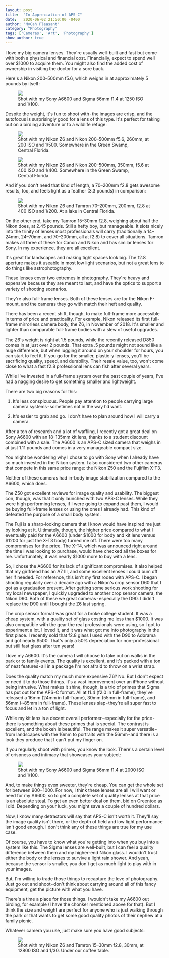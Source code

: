 ```yaml
---
layout: post
title:  "In Appreciation of APS-C"
date:   2020-06-02 21:50:00 -0400
author: "MyCah Pleasant"
category: "Photography"
tags: ['Cameras', 'Art', 'Photography']
show_author: true
---
```


<span class="first-letter">I</span> love my big camera lenses. They're usually well-built and fast but come with both a physical and financial cost. Financially, expect to spend well over $1000 to acquire them. You might also find the added cost of ownership in visiting the doctor for a sore back.

Here's a Nikon 200–500mm f5.6, which weighs in at approximately 5 pounds by itself:

<figure class="image">
    <img class="cover-image animated fadeIn" src="/img/2020-06-02-aps-c/big_lens.jpg">
    <figcaption class="figure-caption">Shot with my Sony A6600 and Sigma 56mm f1.4 at 1250 ISO and 1/100.</figcaption>
</figure>

Despite the weight, it's fun to shoot with - the images are crisp, and the autofocus is surprisingly good for a lens of this type. It's perfect for taking out on a birding adventure or to a wildlife refuge:

<figure class="image">
    <img class="cover-image animated fadeIn" src="/img/2020-06-02-aps-c/elk.jpg">
    <figcaption class="figure-caption">Shot with my Nikon Z6 and Nikon 200–500mm f5.6, 260mm, at 200 ISO and 1/500. Somewhere in the Green Swamp, Central Florida.</figcaption>
</figure>

<figure class="image">
    <img class="cover-image animated fadeIn" src="/img/2020-06-02-aps-c/ram.jpg">
    <figcaption class="figure-caption">Shot with my Nikon Z6 and Nikon 200–500mm, 350mm, f5.6 at 400 ISO and 1/400. Somewhere in the Green Swamp, Central Florida.</figcaption>
</figure>

And if you don't need that kind of length, a 70–200mm f2.8 gets awesome results, too, and feels light as a feather (3.3 pounds) in comparison:

<figure class="image">
    <img class="cover-image animated fadeIn" src="/img/2020-06-02-aps-c/bird_fish.jpg">
    <figcaption class="figure-caption">Shot with my Nikon Z6 and Tamron 70–200mm, 200mm, f2.8 at 400 ISO and 1/200. At a lake in Central Florida.</figcaption>
</figure>

On the other end, take my Tamron 15–30mm f2.8, weighing about half the Nikon does, at 2.45 pounds. Still a hefty boy, but manageable. It slots nicely into the trinity of lenses most professionals will carry (traditionally a 14–24mm, 24–70mm, and 70–200mm, all at f2.8) to cover all situations. Tamron makes all three of these for Canon and Nikon and has similar lenses for Sony. In my experience, they are all excellent.

It's great for landscapes and making tight spaces look big. The f2.8 aperture makes it useable in most low light scenarios, but not a great lens to do things like astrophotography.

These lenses cover two extremes in photography. They're heavy and expensive because they are meant to last, and have the optics to support a variety of shooting scenarios.

They're also full-frame lenses. Both of these lenses are for the Nikon F-mount, and the cameras they go with match their heft and quality.

There has been a recent shift, though, to make full-frame more accessible in terms of price and practicality. For example, Nikon released its first full-frame mirrorless camera body, the Z6, in November of 2018. It's smaller and lighter than comparable full-frame bodies with a slew of useful upgrades.

The Z6's weight is right at 1.5 pounds, while the recently released D850 comes in at just over 2 pounds. That extra .5 pounds might not sound like a huge difference, but when lugging it around on your shoulder for hours, you can start to feel it. If you go for the smaller, plastic-y lenses, you'll be sacrificing quality, speed, and durability. Their resale value, too, won't come close to what a fast f2.8 professional lens can fish after several years.

While I've invested in a full-frame system over the past couple of years, I've had a nagging desire to get something smaller and lightweight.

There are two big reasons for this:

1. It's less conspicuous. People pay attention to people carrying large camera systems - sometimes not in the way I'd want.

2. It's easier to grab and go. I don't have to plan around how I will carry a camera.

After a ton of research and a lot of waffling, I recently got a great deal on Sony A6600 with an 18–135mm kit lens, thanks to a student discount combined with a sale. The A6600 is an APS-C sized camera that weighs in at just 1.11 pounds and comes in a very manageable compact size.

You might be wondering why I chose to go with Sony when I already have so much invested in the Nikon system. I also considered two other cameras that compete in this same price range: the Nikon Z50 and the Fujifilm X-T3.

Neither of these cameras had in-body image stabilization compared to the A6600, which does.

The Z50 got excellent reviews for image quality and usability. The biggest con, though, was that it only launched with two APS-C lenses. While they were high performing lenses, if I were going to expand past them, I would be buying full-frame lenses or using the ones I already had. This kind of defeated the purpose of a small body system.

The Fuji is a sharp-looking camera that I know would have inspired me just by looking at it. Ultimately, though, the higher price compared to what I eventually paid for the A6600 (under $1000 for body and kit lens versus $1200 for just the X-T3 body) turned me off. There were too many compromises for the price. The X-T4, which was announced right around the time I was looking to purchase, would have checked all the boxes for me. Unfortunately, it was nearly $1000 more to buy with a lens.

So, I chose the A6600 for its lack of significant compromises. It also helped that my girlfriend has an A7 III, and some excellent lenses I could bum off her if needed.
For reference, this isn't my first rodeo with APS-C. I began shooting regularly over a decade ago with a Nikon's crop sensor D60 that I got as a graduation present. After getting some serious work shooting for my local newspaper, I quickly upgraded to another crop sensor camera, the Nikon D90. Both of these we great cameras - especially the D90. I didn't replace the D90 until I bought the Z6 last spring.

The crop sensor format was great for a broke college student. It was a cheap system, with a quality set of glass costing me less than $1000. It was also compatible with the gear the real professionals were using, so I got to experiment a lot. I loved it, and it was what got me into photography in the first place. I recently sold that f2.8 glass I used with the D90 to Adorama and got nearly $500. That's only a 50% depreciation for non-professional but still fast glass after ten years!

I love my A6600. It's the camera I will choose to take out on walks in the park or to family events. The quality is excellent, and it's packed with a ton of neat features - all in a package I'm not afraid to throw on a wrist strap.

Does the quality match my much more expensive Z6? No. But I don't expect or need it to do those things. It's a vast improvement over an iPhone without being intrusive.
What makes it shine, though, is a trio of primes that Sigma has put out for the APS-C format. All at f1.4 (f2.0 in full-frame), they've released a 16mm (24mm in full-frame), 30mm (55mm in full-frame), and 56mm (~85mm in full-frame). These lenses slap - they're all super fast to focus and let in a ton of light.

While my kit lens is a decent overall performer - especially for the price - there is something about these primes that is special. The contrast is excellent, and the bokeh is beautiful. The range makes it super versatile - from landscapes with the 16mm to portraits with the 56mm - and there is a look they produce that I can't put my finger on.

If you regularly shoot with primes, you know the look. There's a certain level of crispness and intimacy that showcases your subject:

<figure class="image">
    <img class="cover-image animated fadeIn" src="/img/2020-06-02-aps-c/mango_face.jpg">
    <figcaption class="figure-caption">Shot with my Sony A6600 and Sigma 56mm f1.4 at 2000 ISO and 1/100.</figcaption>
</figure>


And, to make things even sweeter, they're cheap. You can get the whole set for between $900-$1000. For now, I think these lenses are all I will want or need for my A6600, so to get a complete set of quality lenses at that price is an absolute steal. To get an even better deal on them, bid on Greentoe as I did. Depending on your luck, you might save a couple of hundred dollars.

Now, I know many detractors will say that APS-C isn't worth it. They'll say the image quality isn't there, or the depth of field and low light performance isn't good enough. I don't think any of these things are true for my use case.

Of course, you have to know what you're getting into when you buy into a system like this. The Sigma lenses are well-built, but I can feel a quality difference between them and my higher-end Nikon glass. I wouldn't trust either the body or the lenses to survive a light rain shower. And yeah, because the sensor is smaller, you don't get as much light to play with in your images.

But, I'm willing to trade those things to recapture the love of photography. Just go out and shoot - don't think about carrying around all of this fancy equipment, get the picture with what you have.

There's a time a place for those things. I wouldn't take my A6600 out birding, for example (I have the chonker mentioned above for that). But I think the size and weight are perfect for anyone who is just walking through the park or that wants to get some good quality photos of their nephew at a family picnic.

Whatever camera you use, just make sure you have good subjects:

<figure class="image">
    <img class="cover-image animated fadeIn" src="/img/2020-06-02-aps-c/mango_table.jpg">
    <figcaption class="figure-caption">Shot with my Nikon Z6 and Tamron 15–30mm f2.8, 30mm, at 12800 ISO and 1/30. Under our coffee table.</figcaption>
</figure>